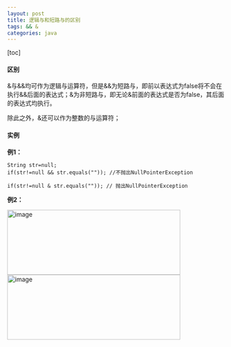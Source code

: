 ```yaml
---
layout: post
title: 逻辑与和短路与的区别
tags: && &
categories: java
---    
```



[toc]  

#### 区别  

&与&&均可作为逻辑与运算符，但是&&为短路与，即前以表达式为false将不会在执行&&后面的表达式；&为非短路与，即无论&前面的表达式是否为false，其后面的表达式均执行。  

除此之外，&还可以作为整数的与运算符；  

#### 实例   

**例1：**   
```  
String str=null;
if(str!=null && str.equals("")); //不抛出NullPointerException

if(str!=null & str.equals("")); // 抛出NullPointerException
```
  
**例2：**  

<img src="https://zy123a.github.io/zy-blog/images/java/逻辑与.png" width="400" height="150" alt="image"/>   

<img src="https://zy123a.github.io/zy-blog/images/java/非短路与.png" width="400" height="150" alt="image"/>   


